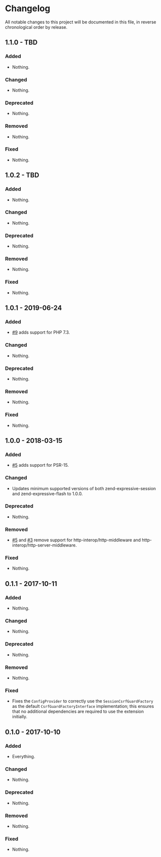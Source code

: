 # Changelog

All notable changes to this project will be documented in this file, in reverse chronological order by release.

## 1.1.0 - TBD

### Added

- Nothing.

### Changed

- Nothing.

### Deprecated

- Nothing.

### Removed

- Nothing.

### Fixed

- Nothing.

## 1.0.2 - TBD

### Added

- Nothing.

### Changed

- Nothing.

### Deprecated

- Nothing.

### Removed

- Nothing.

### Fixed

- Nothing.

## 1.0.1 - 2019-06-24

### Added

- [#9](https://github.com/zendframework/zend-expressive-csrf/pull/9) adds support for PHP 7.3.

### Changed

- Nothing.

### Deprecated

- Nothing.

### Removed

- Nothing.

### Fixed

- Nothing.

## 1.0.0 - 2018-03-15

### Added

- [#5](https://github.com/zendframework/zend-expressive-csrf/pull/5) adds
  support for PSR-15.

### Changed

- Updates minimum supported versions of both zend-expressive-session and
  zend-expressive-flash to 1.0.0.

### Deprecated

- Nothing.

### Removed

- [#5](https://github.com/zendframework/zend-expressive-csrf/pull/5) and
  [#3](https://github.com/zendframework/zend-expressive-csrf/pull/3) remove
  support for http-interop/http-middleware and
  http-interop/http-server-middleware.

### Fixed

- Nothing.

## 0.1.1 - 2017-10-11

### Added

- Nothing.

### Changed

- Nothing.

### Deprecated

- Nothing.

### Removed

- Nothing.

### Fixed

- Fixes the `ConfigProvider` to correctly use the `SessionCsrfGuardFactory` as
  the default `CsrfGuardFactoryInterface` implementation; this ensures that no
  additional dependencies are required to use the extension initially.

## 0.1.0 - 2017-10-10

### Added

- Everything.

### Changed

- Nothing.

### Deprecated

- Nothing.

### Removed

- Nothing.

### Fixed

- Nothing.
